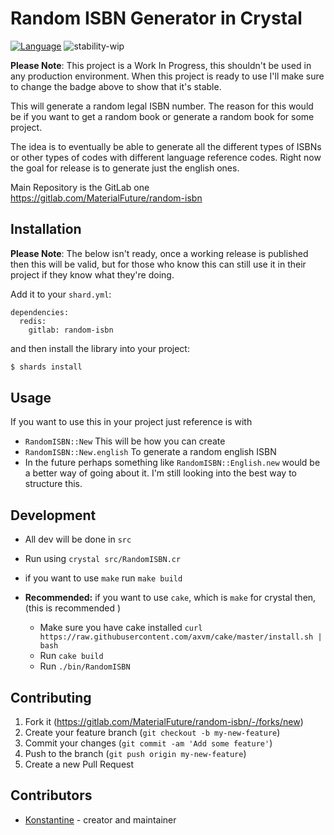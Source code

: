 # Random ISBN Generator in Crystal

[![Language](https://img.shields.io/badge/language-crystal-776791.svg)](https://github.com/crystal-lang/crystal)
![stability-wip](https://img.shields.io/badge/stability-work_in_progress-lightgrey.svg)

**Please Note**: This project is a Work In Progress, this shouldn't be used in any production environment. When this project is ready to use I'll make sure to change the badge above to show that it's stable.

This will generate a random legal ISBN number. The reason for this would be if you want to get a random book or generate a random book for some project.

The idea is to eventually be able to generate all the different types of ISBNs or other types of codes with different language reference codes. Right now the goal for release is to generate just the english ones.

Main Repository is the GitLab one <https://gitlab.com/MaterialFuture/random-isbn>

## Installation

**Please Note**: The below isn't ready, once a working release is published then this will be valid, but for those who know this can still use it in their project if they know what they're doing.

Add it to your `shard.yml`:

```crystal
dependencies:
  redis:
    gitlab: random-isbn
```

and then install the library into your project:

```bash
$ shards install
```


## Usage

If you want to use this in your project just reference is with 
- `RandomISBN::New` This will be how you can create 
- `RandomISBN::New.english` To generate a random english ISBN
- In the future perhaps something like `RandomISBN::English.new` would be a better way of going about it. I'm still looking into the best way to structure this.

## Development

- All dev will be done in `src`
- Run using `crystal src/RandomISBN.cr`

- if you want to use `make` run `make build`
- **Recommended:** if you want to use `cake`, which is `make` for crystal then, (this is recommended )
  - Make sure you have cake installed `curl https://raw.githubusercontent.com/axvm/cake/master/install.sh | bash`
  - Run `cake build`
  - Run `./bin/RandomISBN`

## Contributing

1. Fork it (<https://gitlab.com/MaterialFuture/random-isbn/-/forks/new>)
2. Create your feature branch (`git checkout -b my-new-feature`)
3. Commit your changes (`git commit -am 'Add some feature'`)
4. Push to the branch (`git push origin my-new-feature`)
5. Create a new Pull Request

## Contributors

- [Konstantine](https://gitlab.com/materialfuture) - creator and maintainer
